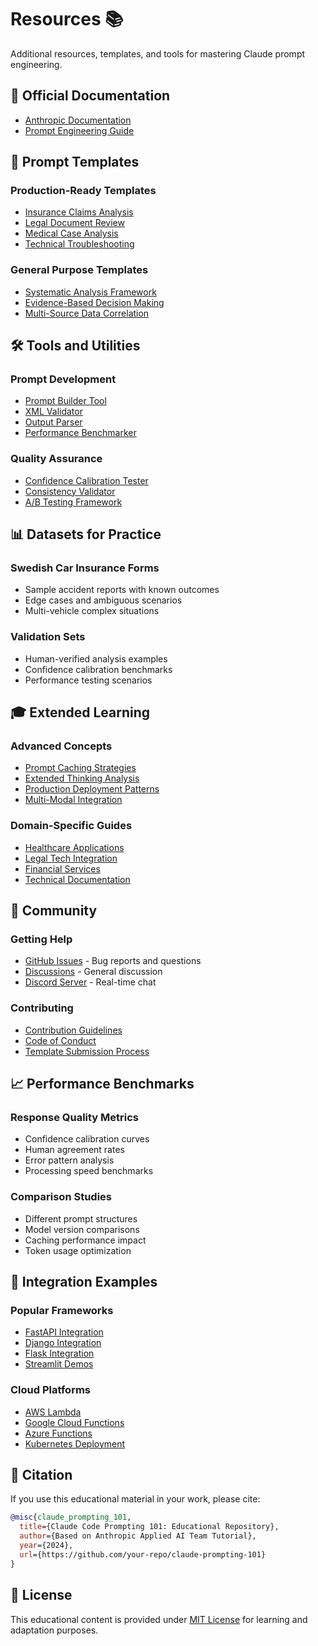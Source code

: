 # Resources 📚

Additional resources, templates, and tools for mastering Claude prompt engineering.

## 📖 Official Documentation

- [Anthropic Documentation](https://docs.anthropic.com/)
- [Prompt Engineering Guide](https://docs.anthropic.com/claude/docs/prompt-engineering)

## 🎯 Prompt Templates

### Production-Ready Templates
- [Insurance Claims Analysis](./templates/insurance-claims.md)
- [Legal Document Review](./templates/legal-review.md)  
- [Medical Case Analysis](./templates/medical-analysis.md)
- [Technical Troubleshooting](./templates/technical-support.md)

### General Purpose Templates
- [Systematic Analysis Framework](./templates/systematic-analysis.md)
- [Evidence-Based Decision Making](./templates/evidence-based.md)
- [Multi-Source Data Correlation](./templates/multi-source.md)

## 🛠️ Tools and Utilities

### Prompt Development
- [Prompt Builder Tool](./tools/prompt-builder.py)
- [XML Validator](./tools/xml-validator.py)
- [Output Parser](./tools/output-parser.py)
- [Performance Benchmarker](./tools/benchmarker.py)

### Quality Assurance
- [Confidence Calibration Tester](./tools/confidence-tester.py)
- [Consistency Validator](./tools/consistency-checker.py)
- [A/B Testing Framework](./tools/ab-tester.py)

## 📊 Datasets for Practice

### Swedish Car Insurance Forms
- Sample accident reports with known outcomes
- Edge cases and ambiguous scenarios
- Multi-vehicle complex situations

### Validation Sets
- Human-verified analysis examples
- Confidence calibration benchmarks
- Performance testing scenarios

## 🎓 Extended Learning

### Advanced Concepts
- [Prompt Caching Strategies](./guides/prompt-caching.md)
- [Extended Thinking Analysis](./guides/extended-thinking.md)
- [Production Deployment Patterns](./guides/production-deployment.md)
- [Multi-Modal Integration](./guides/multi-modal.md)

### Domain-Specific Guides
- [Healthcare Applications](./guides/healthcare.md)
- [Legal Tech Integration](./guides/legal-tech.md)
- [Financial Services](./guides/financial-services.md)
- [Technical Documentation](./guides/technical-docs.md)

## 🤝 Community

### Getting Help
- [GitHub Issues](https://github.com/your-repo/issues) - Bug reports and questions
- [Discussions](https://github.com/your-repo/discussions) - General discussion
- [Discord Server](https://discord.gg/your-server) - Real-time chat

### Contributing
- [Contribution Guidelines](./CONTRIBUTING.md)
- [Code of Conduct](./CODE_OF_CONDUCT.md)
- [Template Submission Process](./guides/template-submission.md)

## 📈 Performance Benchmarks

### Response Quality Metrics
- Confidence calibration curves
- Human agreement rates
- Error pattern analysis
- Processing speed benchmarks

### Comparison Studies
- Different prompt structures
- Model version comparisons
- Caching performance impact
- Token usage optimization

## 🔧 Integration Examples

### Popular Frameworks
- [FastAPI Integration](./integrations/fastapi/)
- [Django Integration](./integrations/django/)
- [Flask Integration](./integrations/flask/)
- [Streamlit Demos](./integrations/streamlit/)

### Cloud Platforms
- [AWS Lambda](./integrations/aws-lambda/)
- [Google Cloud Functions](./integrations/gcp-functions/)
- [Azure Functions](./integrations/azure-functions/)
- [Kubernetes Deployment](./integrations/kubernetes/)

## 📝 Citation

If you use this educational material in your work, please cite:

```bibtex
@misc{claude_prompting_101,
  title={Claude Code Prompting 101: Educational Repository},
  author={Based on Anthropic Applied AI Team Tutorial},
  year={2024},
  url={https://github.com/your-repo/claude-prompting-101}
}
```

## 📄 License

This educational content is provided under [MIT License](../LICENSE) for learning and adaptation purposes.
